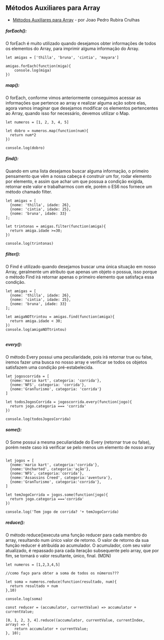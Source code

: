 ## Métodos Auxiliares para Array

* [ Métodos Auxiliares para Array](https://medium.com/@joaocrulhas/es6-m%C3%A9todos-auxiliares-para-array-47ee7399bd32) - por Joao Pedro Rubira Crulhas

##### forEach():
O forEach é muito utilizado quando desejamos obter informações de todos os elementos do Array, para imprimir alguma informação do Array.

```
let amigas = ['thilla', 'bruna', 'cintia', 'mayara']

amigas.forEach(function(miga){
    console.log(miga)
})
```


##### map():
O forEach, conforme vimos anteriormente conseguimos acessar as informações que pertence ao array e realizar alguma ação sobre elas, agora vamos imaginar que desejamos modificar os elementos pertencentes ao Array, quando isso for necessário, devemos utilizar o Map.

```
let numeros = [1, 2, 3, 4, 5]

let dobro = numeros.map(function(num){
  return num*2
})

console.log(dobro)

```

##### find():
Quando em uma lista desejamos buscar alguma informação, o primeiro pensamento que vêm a nossa cabeça é construir um for, rodar elemento por elemento, e assim que achar um que possua a condição exigida, retornar este valor e trabalharmos com ele, porém o ES6 nos fornece um método chamado filter.

```
let amigas = [
  {nome: 'thilla', idade: 26},
  {nome: 'cintia', idade: 25},
  {nome: 'bruna', idade: 33}
];

let trintonas = amigas.filter(function(amiga){
  return amiga.idade >=30;
})

console.log(trintonas)

```

##### filter():
O Find é utilizado quando desejamos buscar uma única situação em nosso Array, geralmente um atributo que apenas um objeto o possua, isso porque o método Find irá retornar apenas o primeiro elemento que satisfaça essa condição.

```
let amigas = [
  {nome: 'thilla', idade: 26},
  {nome: 'cintia', idade: 25},
  {nome: 'bruna', idade: 33}
];

let amigaNOTtrintou = amigas.find(function(amiga){
  return amiga.idade < 30;
})
console.log(amigaNOTtrintou)


```


##### every():
O método Every possui uma peculiaridade, pois irá retornar true ou false, iremos fazer uma busca no nosso array e verificar se todos os objetos satisfazem uma condição pré-estabelecida.

```
let jogoscorrida = [
  {nome:'mario kart', categoria: 'corrida'},
  {nome:'NFS', categoria: 'corrida'},
  {nome:'GranTurismo', categoria: 'corrida'}
]

let todosJogosCorrida = jogoscorrida.every(function(jogo){
  return jogo.categoria === 'corrida'
})

console.log(todosJogosCorrida)

```


##### some():
O Some possui a mesma peculiaridade do Every (retornar true ou false), porém neste caso irá verificar se pelo menos um elemento de nosso array

```

let jogos = [
  {nome:'mario kart', categoria:'corrida'},
  {nome:'Uncharted', categoria:'ação'},
  {nome:'NFS', categoria:'corrida'},
  {nome:'Assassins Creed', categoria:'aventura'},
  {nome:'GranTurismo', categoria:'corrida'},
]

let temJogoCorrida = jogos.some(function(jogo){
  return jogo.categoria ==='corrida'
})

console.log('Tem jogo de corrida? '+ temJogoCorrida)
```


##### reduce():
O método reduce()executa uma função reducer para cada membro do array, resultando num único valor de retorno. O valor de retorno da sua função reducer é atribuída ao acumulador. O acumulador, com seu valor atualizado, é repassado para cada iteração subsequente pelo array, que por fim, se tornará o valor resultante, único, final.  (MDN)


```
let numeros = [1,2,3,4,5]

//como faço para obter a soma de todos os números???

let soma = numeros.reduce(function(resultado, num){
  return resultado + num
},10)

console.log(soma)

const reducer = (accumulator, currentValue) => accumulator + currentValue;

[0, 1, 2, 3, 4].reduce((accumulator, currentValue, currentIndex, array) => {
    return accumulator + currentValue;
}, 10);
```




